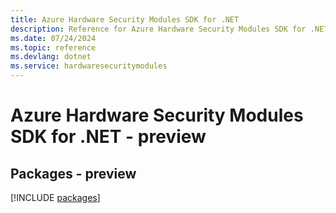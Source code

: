 ```yaml
---
title: Azure Hardware Security Modules SDK for .NET
description: Reference for Azure Hardware Security Modules SDK for .NET
ms.date: 07/24/2024
ms.topic: reference
ms.devlang: dotnet
ms.service: hardwaresecuritymodules
---
```

# Azure Hardware Security Modules SDK for .NET - preview
## Packages - preview
[!INCLUDE [packages](hardware-security-modules-index.md)]